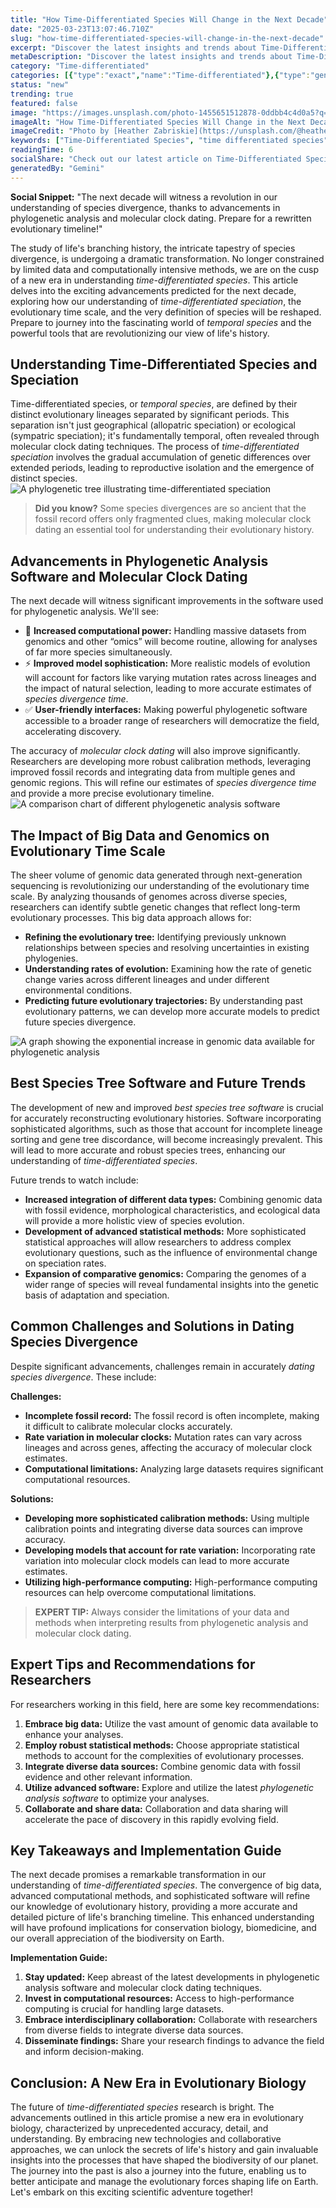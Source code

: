```yaml
---
title: "How Time-Differentiated Species Will Change in the Next Decade"
date: "2025-03-23T13:07:46.710Z"
slug: "how-time-differentiated-species-will-change-in-the-next-decade"
excerpt: "Discover the latest insights and trends about Time-Differentiated Species. This comprehensive guide covers everything you need to know about Time-Differentiated Species in 2025."
metaDescription: "Discover the latest insights and trends about Time-Differentiated Species. This comprehensive guide covers everything you need to know about Time-Different..."
category: "Time-differentiated"
categories: [{"type":"exact","name":"Time-differentiated"},{"type":"general","name":"Biology"},{"type":"medium","name":"Evolutionary Biology"},{"type":"specific","name":"Phylogenetics"},{"type":"niche","name":"Molecular Clocks"}]
status: "new"
trending: true
featured: false
image: "https://images.unsplash.com/photo-1455651512878-0ddbb4c4d0a5?q=85&w=1200&fit=max&fm=webp&auto=compress"
imageAlt: "How Time-Differentiated Species Will Change in the Next Decade"
imageCredit: "Photo by [Heather Zabriskie](https://unsplash.com/@heatherz) on Unsplash"
keywords: ["Time-Differentiated Species", "time differentiated species", "time-differentiated speciation", "temporal species", "species divergence time", "evolutionary time scale", "dating species divergence", "phylogenetic analysis software", "molecular clock dating", "best species tree software"]
readingTime: 6
socialShare: "Check out our latest article on Time-Differentiated Species! How Time-Differentiated Species Will Change in the Next Decade #Time-Differentiated Species #time differentiated species #time-differentiated speciation"
generatedBy: "Gemini"
---
```




**Social Snippet:** "The next decade will witness a revolution in our understanding of species divergence, thanks to advancements in phylogenetic analysis and molecular clock dating.  Prepare for a rewritten evolutionary timeline!"

The study of life's branching history, the intricate tapestry of species divergence, is undergoing a dramatic transformation.  No longer constrained by limited data and computationally intensive methods, we are on the cusp of a new era in understanding *time-differentiated species*. This article delves into the exciting advancements predicted for the next decade, exploring how our understanding of *time-differentiated speciation*, the evolutionary time scale, and the very definition of species will be reshaped.  Prepare to journey into the fascinating world of *temporal species* and the powerful tools that are revolutionizing our view of life's history.

## Understanding Time-Differentiated Species and Speciation

Time-differentiated species, or *temporal species*, are defined by their distinct evolutionary lineages separated by significant periods. This separation isn't just geographical (allopatric speciation) or ecological (sympatric speciation); it's fundamentally temporal, often revealed through molecular clock dating techniques.  The process of *time-differentiated speciation* involves the gradual accumulation of genetic differences over extended periods, leading to reproductive isolation and the emergence of distinct species. ![A phylogenetic tree illustrating time-differentiated speciation](https://images.unsplash.com/photo-1451187580459-43490279c0fa?q=85&w=1200&fit=max&fm=webp&auto=compress)

> **Did you know?**  Some species divergences are so ancient that the fossil record offers only fragmented clues, making molecular clock dating an essential tool for understanding their evolutionary history.

## Advancements in Phylogenetic Analysis Software and Molecular Clock Dating

The next decade will witness significant improvements in the software used for phylogenetic analysis.  We'll see:

* 🔑 **Increased computational power:**  Handling massive datasets from genomics and other “omics” will become routine, allowing for analyses of far more species simultaneously.
* ⚡ **Improved model sophistication:**  More realistic models of evolution will account for factors like varying mutation rates across lineages and the impact of natural selection, leading to more accurate estimates of *species divergence time*.
* ✅ **User-friendly interfaces:**  Making powerful phylogenetic software accessible to a broader range of researchers will democratize the field, accelerating discovery.

The accuracy of *molecular clock dating* will also improve significantly.  Researchers are developing more robust calibration methods, leveraging improved fossil records and integrating data from multiple genes and genomic regions.  This will refine our estimates of *species divergence time* and provide a more precise evolutionary timeline. ![A comparison chart of different phylogenetic analysis software](https://images.unsplash.com/photo-1484417894907-623942c8ee29?q=85&w=1200&fit=max&fm=webp&auto=compress)

## The Impact of Big Data and Genomics on Evolutionary Time Scale

The sheer volume of genomic data generated through next-generation sequencing is revolutionizing our understanding of the evolutionary time scale.  By analyzing thousands of genomes across diverse species, researchers can identify subtle genetic changes that reflect long-term evolutionary processes. This big data approach allows for:

*  **Refining the evolutionary tree:**  Identifying previously unknown relationships between species and resolving uncertainties in existing phylogenies.
*  **Understanding rates of evolution:**  Examining how the rate of genetic change varies across different lineages and under different environmental conditions.
*  **Predicting future evolutionary trajectories:**  By understanding past evolutionary patterns, we can develop more accurate models to predict future species divergence.

![A graph showing the exponential increase in genomic data available for phylogenetic analysis](https://images.unsplash.com/photo-1517976487492-5750f3195933?q=85&w=1200&fit=max&fm=webp&auto=compress)

## Best Species Tree Software and Future Trends

The development of new and improved *best species tree software* is crucial for accurately reconstructing evolutionary histories.  Software incorporating sophisticated algorithms, such as those that account for incomplete lineage sorting and gene tree discordance, will become increasingly prevalent.  This will lead to more accurate and robust species trees, enhancing our understanding of *time-differentiated species*.

Future trends to watch include:

* **Increased integration of different data types:** Combining genomic data with fossil evidence, morphological characteristics, and ecological data will provide a more holistic view of species evolution.
* **Development of advanced statistical methods:**  More sophisticated statistical approaches will allow researchers to address complex evolutionary questions, such as the influence of environmental change on speciation rates.
* **Expansion of comparative genomics:**  Comparing the genomes of a wider range of species will reveal fundamental insights into the genetic basis of adaptation and speciation.

## Common Challenges and Solutions in Dating Species Divergence

Despite significant advancements, challenges remain in accurately *dating species divergence*.  These include:

**Challenges:**

* **Incomplete fossil record:**  The fossil record is often incomplete, making it difficult to calibrate molecular clocks accurately.
* **Rate variation in molecular clocks:**  Mutation rates can vary across lineages and across genes, affecting the accuracy of molecular clock estimates.
* **Computational limitations:**  Analyzing large datasets requires significant computational resources.

**Solutions:**

* **Developing more sophisticated calibration methods:**  Using multiple calibration points and integrating diverse data sources can improve accuracy.
* **Developing models that account for rate variation:**  Incorporating rate variation into molecular clock models can lead to more accurate estimates.
* **Utilizing high-performance computing:**  High-performance computing resources can help overcome computational limitations.

> **EXPERT TIP:**  Always consider the limitations of your data and methods when interpreting results from phylogenetic analysis and molecular clock dating.

##  Expert Tips and Recommendations for Researchers

For researchers working in this field, here are some key recommendations:

1. **Embrace big data:**  Utilize the vast amount of genomic data available to enhance your analyses.
2. **Employ robust statistical methods:**  Choose appropriate statistical methods to account for the complexities of evolutionary processes.
3. **Integrate diverse data sources:**  Combine genomic data with fossil evidence and other relevant information.
4. **Utilize advanced software:**  Explore and utilize the latest *phylogenetic analysis software* to optimize your analyses.
5. **Collaborate and share data:**  Collaboration and data sharing will accelerate the pace of discovery in this rapidly evolving field.

## Key Takeaways and Implementation Guide

The next decade promises a remarkable transformation in our understanding of *time-differentiated species*.  The convergence of big data, advanced computational methods, and sophisticated software will refine our knowledge of evolutionary history, providing a more accurate and detailed picture of life's branching timeline.  This enhanced understanding will have profound implications for conservation biology, biomedicine, and our overall appreciation of the biodiversity on Earth.

**Implementation Guide:**

1. **Stay updated:**  Keep abreast of the latest developments in phylogenetic analysis software and molecular clock dating techniques.
2. **Invest in computational resources:**  Access to high-performance computing is crucial for handling large datasets.
3. **Embrace interdisciplinary collaboration:**  Collaborate with researchers from diverse fields to integrate diverse data sources.
4. **Disseminate findings:**  Share your research findings to advance the field and inform decision-making.

## Conclusion: A New Era in Evolutionary Biology

The future of *time-differentiated species* research is bright.  The advancements outlined in this article promise a new era in evolutionary biology, characterized by unprecedented accuracy, detail, and understanding. By embracing new technologies and collaborative approaches, we can unlock the secrets of life's history and gain invaluable insights into the processes that have shaped the biodiversity of our planet.  The journey into the past is also a journey into the future, enabling us to better anticipate and manage the evolutionary forces shaping life on Earth.  Let's embark on this exciting scientific adventure together! 
